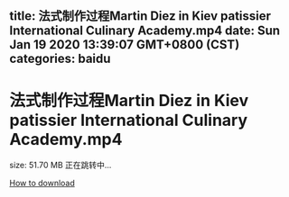 
title: 法式制作过程Martin Diez in Kiev patissier International Culinary Academy.mp4
date: Sun Jan 19 2020 13:39:07 GMT+0800 (CST)    
categories: baidu
---

# 法式制作过程Martin Diez in Kiev patissier International Culinary Academy.mp4
size: 51.70 MB
 正在跳转中...
 

[How to download](https://bpcam.bemobtrk.com/go/2ceec3aa-1ca2-46d6-b9ff-aaa5c184517c?jno=5463)